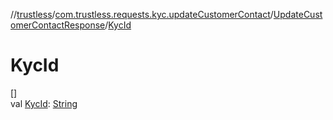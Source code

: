 //[trustless](../../../index.md)/[com.trustless.requests.kyc.updateCustomerContact](../index.md)/[UpdateCustomerContactResponse](index.md)/[KycId](-kyc-id.md)

# KycId

[]\
val [KycId](-kyc-id.md): [String](https://kotlinlang.org/api/latest/jvm/stdlib/kotlin/-string/index.html)
